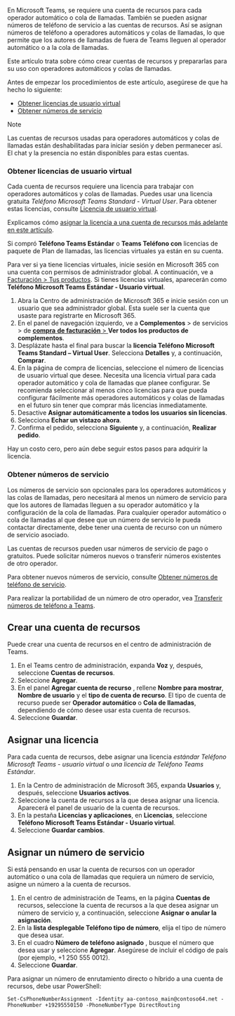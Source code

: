 En Microsoft Teams, se requiere una cuenta de recursos para cada operador automático o cola de llamadas. También se pueden asignar números de teléfono de servicio a las cuentas de recursos. Así se asignan números de teléfono a operadores automáticos y colas de llamadas, lo que permite que los autores de llamadas de fuera de Teams lleguen al operador automático o a la cola de llamadas.

Este artículo trata sobre cómo crear cuentas de recursos y prepararlas para su uso con operadores automáticos y colas de llamadas.

Antes de empezar los procedimientos de este artículo, asegúrese de que ha hecho lo siguiente:

- [Obtener licencias de usuario virtual](#obtain-virtual-user-licenses)
- [Obtener números de servicio](#obtain-service-numbers)

> [!NOTE]
> Las cuentas de recursos usadas para operadores automáticos y colas de llamadas están deshabilitadas para iniciar sesión y deben permanecer así. El chat y la presencia no están disponibles para estas cuentas.

### <a name="obtain-virtual-user-licenses"></a>Obtener licencias de usuario virtual

Cada cuenta de recursos requiere una licencia para trabajar con operadores automáticos y colas de llamadas. Puedes usar una licencia gratuita *Teléfono Microsoft Teams Standard - Virtual User*. Para obtener estas licencias, consulte [Licencia de usuario virtual](../teams-add-on-licensing/virtual-user.md).

Explicamos cómo [asignar la licencia a una cuenta de recursos más adelante en este artículo](#assign-a-license).

Si compró **Teléfono Teams Estándar** o **Teams Teléfono con** licencias de paquete de Plan de llamadas, las licencias virtuales ya están en su cuenta.

Para ver si ya tiene licencias virtuales, inicie sesión en Microsoft 365 con una cuenta con permisos de administrador global. A continuación, ve a [Facturación > Tus productos](https://admin.microsoft.com/Adminportal/Home#/subscriptions). Si tienes licencias virtuales, aparecerán como **Teléfono Microsoft Teams Estándar - Usuario virtual**.

1. Abra la Centro de administración de Microsoft 365 e inicie sesión con un usuario que sea administrador global. Esta suele ser la cuenta que usaste para registrarte en Microsoft 365.
2. En el panel de navegación izquierdo, ve a **Complementos** >  de servicios  >  de [**compra** **de facturación** > ](https://admin.microsoft.com/Adminportal/Home#/catalog)**Ver todos los productos de complementos**.
3. Desplázate hasta el final para buscar la **licencia Teléfono Microsoft Teams Standard – Virtual User**. Selecciona **Detalles** y, a continuación, **Comprar**.
4. En la página de compra de licencias, seleccione el número de licencias de usuario virtual que desee. Necesita una licencia virtual para cada operador automático y cola de llamadas que planee configurar. Se recomienda seleccionar al menos cinco licencias para que pueda configurar fácilmente más operadores automáticos y colas de llamadas en el futuro sin tener que comprar más licencias inmediatamente.
5. Desactive **Asignar automáticamente a todos los usuarios sin licencias**.
6. Selecciona **Echar un vistazo ahora**.
7. Confirma el pedido, selecciona **Siguiente** y, a continuación, **Realizar pedido**.

Hay un costo cero, pero aún debe seguir estos pasos para adquirir la licencia.

### <a name="obtain-service-numbers"></a>Obtener números de servicio

Los números de servicio son opcionales para los operadores automáticos y las colas de llamadas, pero necesitará al menos un número de servicio para que los autores de llamadas lleguen a su operador automático y la configuración de la cola de llamadas. Para cualquier operador automático o cola de llamadas al que desee que un número de servicio le pueda contactar directamente, debe tener una cuenta de recurso con un número de servicio asociado.

Las cuentas de recursos pueden usar números de servicio de pago o gratuitos. Puede solicitar números nuevos o transferir números existentes de otro operador.

Para obtener nuevos números de servicio, consulte [Obtener números de teléfono de servicio](../getting-service-phone-numbers.md).

Para realizar la portabilidad de un número de otro operador, vea [Transferir números de teléfono a Teams](../phone-number-calling-plans/transfer-phone-numbers-to-teams.md).

## <a name="create-a-resource-account"></a>Crear una cuenta de recursos

Puede crear una cuenta de recursos en el centro de administración de Teams.

1. En el Teams centro de administración, expanda **Voz** y, después, seleccione **Cuentas de recursos**.
2. Seleccione **Agregar**.
3. En el panel **Agregar cuenta de recurso** , rellene **Nombre para mostrar**, **Nombre de usuario** y el **tipo de cuenta de recurso**. El tipo de cuenta de recurso puede ser **Operador automático** o **Cola de llamadas**, dependiendo de cómo desee usar esta cuenta de recursos.
4. Seleccione **Guardar**.

## <a name="assign-a-license"></a>Asignar una licencia

Para cada cuenta de recursos, debe asignar una licencia *estándar Teléfono Microsoft Teams - usuario virtual* o *una licencia de Teléfono Teams Estándar*.

1. En la Centro de administración de Microsoft 365, expanda **Usuarios** y, después, seleccione **Usuarios activos**.
2. Seleccione la cuenta de recursos a la que desea asignar una licencia. Aparecerá el panel de usuario de la cuenta de recursos.
3. En la pestaña **Licencias y aplicaciones**, en **Licencias**, seleccione **Teléfono Microsoft Teams Estándar - Usuario virtual**.
4. Seleccione **Guardar cambios**.

## <a name="assign-a-service-number"></a>Asignar un número de servicio

Si está pensando en usar la cuenta de recursos con un operador automático o una cola de llamadas que requiera un número de servicio, asigne un número a la cuenta de recursos.

1. En el centro de administración de Teams, en la página **Cuentas de** recursos, seleccione la cuenta de recursos a la que desea asignar un número de servicio y, a continuación, seleccione **Asignar o anular la asignación**.
2. En la **lista desplegable Teléfono tipo de número**, elija el tipo de número que desea usar.
3. En el cuadro **Número de teléfono asignado** , busque el número que desea usar y seleccione **Agregar**. Asegúrese de incluir el código de país (por ejemplo, +1 250 555 0012).
4. Seleccione **Guardar**.

Para asignar un número de enrutamiento directo o híbrido a una cuenta de recursos, debe usar PowerShell:

`Set-CsPhoneNumberAssignment -Identity aa-contoso_main@contoso64.net -PhoneNumber +19295550150 -PhoneNumberType DirectRouting`